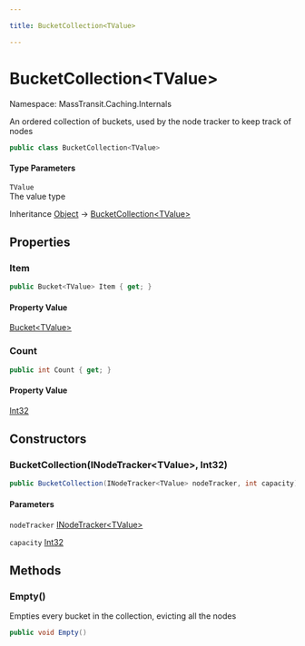 ```yaml
---

title: BucketCollection<TValue>

---
```


# BucketCollection\<TValue\>

Namespace: MassTransit.Caching.Internals

An ordered collection of buckets, used by the node tracker to keep track of nodes

```csharp
public class BucketCollection<TValue>
```

#### Type Parameters

`TValue`<br/>
The value type

Inheritance [Object](https://learn.microsoft.com/en-us/dotnet/api/system.object) → [BucketCollection\<TValue\>](../masstransit-caching-internals/bucketcollection-1)

## Properties

### **Item**

```csharp
public Bucket<TValue> Item { get; }
```

#### Property Value

[Bucket\<TValue\>](../masstransit-caching-internals/bucket-1)<br/>

### **Count**

```csharp
public int Count { get; }
```

#### Property Value

[Int32](https://learn.microsoft.com/en-us/dotnet/api/system.int32)<br/>

## Constructors

### **BucketCollection(INodeTracker\<TValue\>, Int32)**

```csharp
public BucketCollection(INodeTracker<TValue> nodeTracker, int capacity)
```

#### Parameters

`nodeTracker` [INodeTracker\<TValue\>](../masstransit-caching-internals/inodetracker-1)<br/>

`capacity` [Int32](https://learn.microsoft.com/en-us/dotnet/api/system.int32)<br/>

## Methods

### **Empty()**

Empties every bucket in the collection, evicting all the nodes

```csharp
public void Empty()
```
